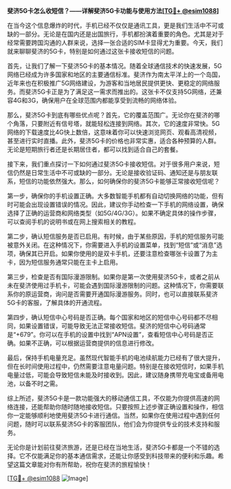 **斐济5G卡怎么收短信？——详解斐济5G卡功能与使用方法[[TG💪+ @esim1088](https://t.me/s/esim1088)]**

在当今这个信息爆炸的时代，手机已经不仅仅是通讯工具，更是我们生活中不可或缺的一部分。无论是在国内还是出国旅行，手机都扮演着重要的角色。尤其是对于经常需要跨国沟通的人群来说，选择一张合适的SIM卡显得尤为重要。今天，我们就来聊聊斐济的5G卡，特别是如何通过这张卡接收短信的问题。

首先，让我们了解一下斐济5G卡的基本情况。随着全球通信技术的快速发展，5G网络已经成为许多国家和地区的主要通信标准。斐济作为南太平洋上的一个岛国，近年来也在积极推广5G网络建设，为游客和当地居民提供更快、更稳定的网络服务。而斐济5G卡正是为了满足这一需求而推出的。这张卡不仅支持5G网络，还兼容4G和3G，确保用户在全球范围内都能享受到流畅的网络体验。

那么，斐济5G卡到底有哪些优点呢？首先，它的覆盖范围广。无论你在斐济的哪个角落，只要附近有信号塔，就能轻松连接到网络。其次，它的速度非常快。5G网络的下载速度比4G快上数倍，这意味着你可以快速浏览网页、观看高清视频，甚至进行实时直播。此外，斐济5G卡的价格也非常实惠，适合各种预算的人群。无论是短期旅行者还是长期居住者，都可以找到适合自己的套餐。

接下来，我们重点探讨一下如何通过斐济5G卡接收短信。对于很多用户来说，短信仍然是日常生活中不可或缺的一部分。无论是接收验证码、通知还是与朋友联系，短信的功能依然强大。那么，如何确保你的斐济5G卡能够正常接收短信呢？

第一步，确保你的手机设置正确。大多数智能手机都有自动切换网络的功能，但有时可能会出现设置错误的情况。因此，建议你手动检查一下手机的网络设置，确保选择了正确的运营商和网络类型（如5G/4G/3G）。如果不确定具体的操作步骤，可以查阅手机的说明书或在网上搜索相关的教程。

第二步，确认短信服务是否已启用。有时候，由于某些原因，手机的短信服务可能被意外关闭。在这种情况下，你需要进入手机的设置菜单，找到“短信”或“消息”选项，确保其已开启。如果你使用的是双卡手机，还要注意检查哪张卡设置了为主卡，因为短信服务通常只能在主卡上启用。

第三步，检查是否有国际漫游限制。如果你是第一次使用斐济5G卡，或者之前从未在斐济使用过手机卡，可能会遇到国际漫游限制的问题。这种情况下，你需要联系你的原运营商，询问是否需要开通国际漫游服务。同时，也可以直接联系斐济5G卡的客服，了解具体的开通流程。

第四步，确认短信中心号码是否正确。每个国家和地区的短信中心号码都不尽相同，如果设置错误，可能导致无法正常接收短信。斐济的短信中心号码通常是“+679”。你可以在手机的设置中找到“APN设置”，查看短信中心号码是否正确。如果不正确，可以根据运营商提供的信息进行修改。

最后，保持手机电量充足。虽然现代智能手机的电池续航能力已经有了很大提升，但在长时间使用过程中，仍然需要注意电量问题。特别是在接收短信时，如果手机电量过低，可能会导致短信未能及时接收到。因此，建议随身携带充电宝或备用电池，以备不时之需。

综上所述，斐济5G卡是一款功能强大的移动通信工具，不仅能为你提供高速的网络连接，还能帮助你随时随地接收短信。只要按照上述步骤正确设置和操作，相信你一定能够顺利地使用斐济5G卡进行通信。当然，如果你在使用过程中遇到任何问题，随时可以联系斐济5G卡的客服团队，他们会为你提供专业的技术支持和服务。

无论你是计划前往斐济旅游，还是已经在当地生活，斐济5G卡都是一个不错的选择。它不仅能满足你的基本通信需求，还能让你感受到科技带来的便利和乐趣。希望这篇文章能对你有所帮助，祝你在斐济的旅程愉快！

[[TG💪+ @esim1088](https://t.me/s/esim1088) ![Image](https://i.postimg.cc/4NQfJmqS/Snipaste-2025-05-13-00-14-12.png)]